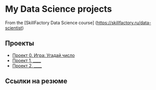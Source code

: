 # My Data Science projects

From the [SkillFactory Data Science course] (https://skillfactory.ru/data-scientist)

## Проекты

* [Проект 0. Игра: Угадай число](___)
* [Проект 1. ____](___)
* [Проект 2. ____](___)

## Ссылки на резюме
